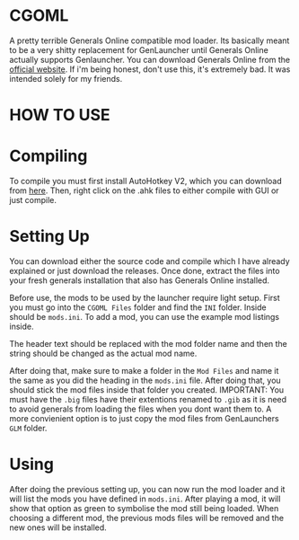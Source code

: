 # CGOML
 A pretty terrible Generals Online compatible mod loader. Its basically meant to be a very shitty replacement for GenLauncher until Generals Online actually supports Genlauncher.
You can download Generals Online from the [official website](https://www.playgenerals.online/). If i'm being honest, don't use this, it's extremely bad. It was intended solely for my friends.

 
# HOW TO USE

# Compiling
To compile you must first install AutoHotkey V2, which you can download from [here](https://www.autohotkey.com/v2/). Then, right click on the .ahk files to either compile with GUI or just compile.

# Setting Up

You can download either the source code and compile which I have already explained or just download the releases. Once done, extract the files into your fresh generals installation that also has Generals Online installed.

Before use, the mods to be used by the launcher require light setup. First you must go into the `CGOML Files` folder and find the `INI` folder. Inside should be `mods.ini`. To add a mod, you can use the example mod listings inside.

The header text should be replaced with the mod folder name and then the string should be changed as the actual mod name.

After doing that, make sure to make a folder in the `Mod Files` and name it the same as you did the heading in the `mods.ini` file. After doing that, you should stick the mod files inside that folder you created. IMPORTANT: You must have the `.big` files have their extentions renamed to `.gib` as it is need to avoid generals from loading the files when you dont want them to. A more convienient option is to just copy the mod files from GenLaunchers `GLM` folder.

# Using

After doing the previous setting up, you can now run the mod loader and it will list the mods you have defined in `mods.ini`. After playing a mod, it will show that option as green to symbolise the mod still being loaded. When choosing a different mod, the previous mods files will be removed and the new ones will be installed.
